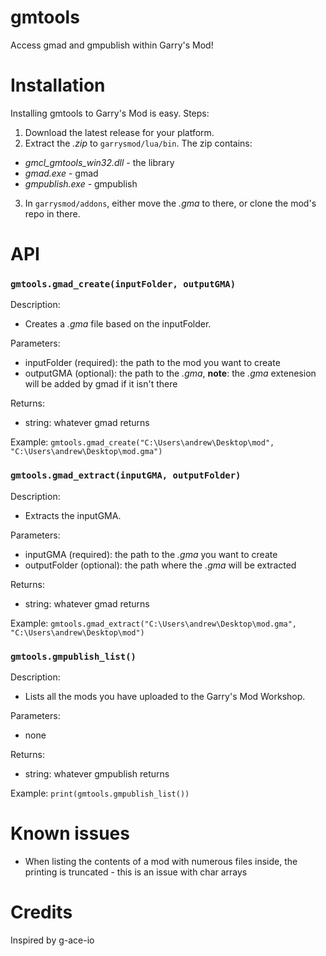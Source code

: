 # gmtools
Access gmad and gmpublish within Garry's Mod!

# Installation
Installing gmtools to Garry's Mod is easy.
Steps:
1. Download the latest release for your platform.
2. Extract the *.zip* to ```garrysmod/lua/bin```. The zip contains:
  - *gmcl_gmtools_win32.dll* - the library
  - *gmad.exe* - gmad
  - *gmpublish.exe* - gmpublish
3. In  ```garrysmod/addons```, either move the *.gma* to there, or clone the mod's repo in there.

# API
### ```gmtools.gmad_create(inputFolder, outputGMA)```
Description:
- Creates a *.gma* file based on the inputFolder.

Parameters:
- inputFolder (required): the path to the mod you want to create
- outputGMA (optional): the path to the *.gma*, **note**: the *.gma* extenesion will be added by gmad if it isn't there

Returns:
- string: whatever gmad returns

Example:
```gmtools.gmad_create("C:\Users\andrew\Desktop\mod", "C:\Users\andrew\Desktop\mod.gma")```

### ```gmtools.gmad_extract(inputGMA, outputFolder)```
Description:
- Extracts the inputGMA.

Parameters:
- inputGMA (required): the path to the *.gma* you want to create
- outputFolder (optional): the path where the *.gma* will be extracted

Returns:
- string: whatever gmad returns

Example:
```gmtools.gmad_extract("C:\Users\andrew\Desktop\mod.gma", "C:\Users\andrew\Desktop\mod")```

### ```gmtools.gmpublish_list()```
Description:
- Lists all the mods you have uploaded to the Garry's Mod Workshop.

Parameters:
- none

Returns:
- string: whatever gmpublish returns

Example:
```print(gmtools.gmpublish_list())```


# Known issues
- When listing the contents of a mod with numerous files inside, the printing is truncated - this is an issue with char arrays

# Credits
Inspired by g-ace-io
